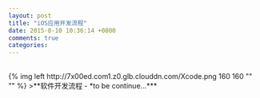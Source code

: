 ```yaml
---
layout: post
title: "iOS应用开发流程"
date: 2015-8-10 10:36:14 +0800
comments: true
categories: 
---
```


<br/>
{% img left http://7x00ed.com1.z0.glb.clouddn.com/Xcode.png 160 160 "" "" %}
>**软件开发流程 - *to be continue...***   

<br/>
<!-- more -->



